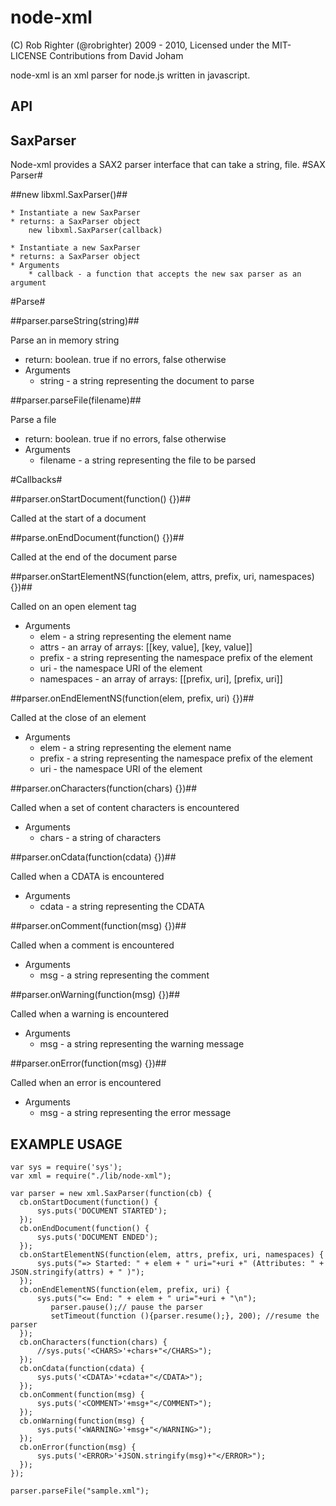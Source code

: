 node-xml
===================

(C) Rob Righter (@robrighter) 2009 - 2010, Licensed under the MIT-LICENSE
Contributions from David Joham

 node-xml is an xml parser for node.js written in javascript. 

 
API
---
 

SaxParser
---------

Node-xml provides a SAX2 parser interface that can take a string, file.
#SAX Parser#

##new libxml.SaxParser()##

	* Instantiate a new SaxParser
	* returns: a SaxParser object
		new libxml.SaxParser(callback)

	* Instantiate a new SaxParser
	* returns: a SaxParser object
	* Arguments
     	* callback - a function that accepts the new sax parser as an argument


#Parse#

##parser.parseString(string)##

Parse an in memory string
* return: boolean. true if no errors, false otherwise
* Arguments
	* string - a string representing the document to parse

##parser.parseFile(filename)##

Parse a file
* return: boolean. true if no errors, false otherwise
* Arguments
	* filename - a string representing the file to be parsed

#Callbacks#

##parser.onStartDocument(function() {})##

Called at the start of a document

##parse.onEndDocument(function() {})##

 Called at the end of the document parse

##parser.onStartElementNS(function(elem, attrs, prefix, uri, namespaces) {})##

Called on an open element tag
* Arguments
	* elem - a string representing the element name
	* attrs - an array of arrays: [[key, value], [key, value]]
	* prefix - a string representing the namespace prefix of the element
	* uri - the namespace URI of the element
	* namespaces - an array of arrays: [[prefix, uri], [prefix, uri]]

##parser.onEndElementNS(function(elem, prefix, uri) {})##

Called at the close of an element
* Arguments
	* elem - a string representing the element name
    * prefix - a string representing the namespace prefix of the element
    * uri - the namespace URI of the element

##parser.onCharacters(function(chars) {})##

Called when a set of content characters is encountered
* Arguments
	* chars - a string of characters

##parser.onCdata(function(cdata) {})##

Called when a CDATA is encountered
* Arguments
	* cdata - a string representing the CDATA

##parser.onComment(function(msg) {})##

Called when a comment is encountered
* Arguments
	* msg - a string representing the comment

##parser.onWarning(function(msg) {})##

Called when a warning is encountered
* Arguments
	* msg - a string representing the warning message

##parser.onError(function(msg) {})##

Called when an error is encountered
   * Arguments
		* msg - a string representing the error message
	

EXAMPLE USAGE
-------------

	var sys = require('sys');
	var xml = require("./lib/node-xml");
	
	var parser = new xml.SaxParser(function(cb) {
	  cb.onStartDocument(function() {
	      sys.puts('DOCUMENT STARTED');
	  });
	  cb.onEndDocument(function() {
	      sys.puts('DOCUMENT ENDED');
	  });
	  cb.onStartElementNS(function(elem, attrs, prefix, uri, namespaces) {
	      sys.puts("=> Started: " + elem + " uri="+uri +" (Attributes: " + JSON.stringify(attrs) + " )");
	  });
	  cb.onEndElementNS(function(elem, prefix, uri) {
	      sys.puts("<= End: " + elem + " uri="+uri + "\n");
	         parser.pause();// pause the parser
	         setTimeout(function (){parser.resume();}, 200); //resume the parser
	  });
	  cb.onCharacters(function(chars) {
	      //sys.puts('<CHARS>'+chars+"</CHARS>");
	  });
	  cb.onCdata(function(cdata) {
	      sys.puts('<CDATA>'+cdata+"</CDATA>");
	  });
	  cb.onComment(function(msg) {
	      sys.puts('<COMMENT>'+msg+"</COMMENT>");
	  });
	  cb.onWarning(function(msg) {
	      sys.puts('<WARNING>'+msg+"</WARNING>");
	  });
	  cb.onError(function(msg) {
	      sys.puts('<ERROR>'+JSON.stringify(msg)+"</ERROR>");
	  });
	});
	
	parser.parseFile("sample.xml");
